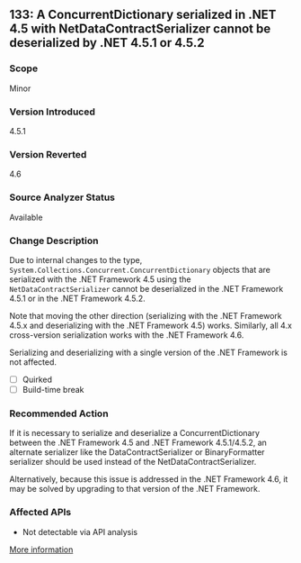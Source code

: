 ## 133: A ConcurrentDictionary serialized in .NET 4.5 with NetDataContractSerializer cannot be deserialized by .NET 4.5.1 or 4.5.2

### Scope
Minor

### Version Introduced
4.5.1

### Version Reverted
4.6

### Source Analyzer Status
Available

### Change Description
Due to internal changes to the type, `System.Collections.Concurrent.ConcurrentDictionary` objects that are serialized with the .NET Framework 4.5
using the `NetDataContractSerializer` cannot be deserialized in the .NET Framework 4.5.1 or in the .NET Framework 4.5.2.

Note that moving the other direction (serializing with the .NET Framework 4.5.x and deserializing with the .NET Framework 4.5) works. Similarly,
all 4.x cross-version serialization works with the .NET Framework 4.6.

Serializing and deserializing with a single version of the .NET Framework is not affected.

- [ ] Quirked
- [ ] Build-time break

### Recommended Action
If it is necessary to serialize and deserialize a ConcurrentDictionary between the .NET Framework 4.5 and .NET Framework 4.5.1/4.5.2, an alternate serializer like the 
DataContractSerializer or BinaryFormatter serializer should be used instead of the NetDataContractSerializer.

Alternatively, because this issue is addressed in the .NET Framework 4.6, it may be solved by upgrading to that version of the .NET Framework.

### Affected APIs
* Not detectable via API analysis

[More information](https://msdn.microsoft.com/en-us/library/dn458360(v=vs.110).aspx#Core)

<!--
    ### Notes
    Should be fairly easy to detect ConcurrentDictionary objects being serialized/deserialized by a NetDataContractSerializer.
-->

